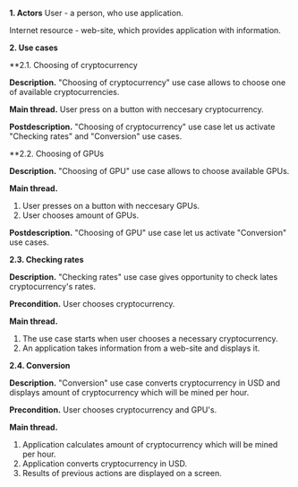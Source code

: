 **1. Actors**
User - a person, who use application.

Internet resource - web-site, which provides application with information.

**2. Use cases**

**2.1. Choosing of cryptocurrency 

**Description.** "Choosing of cryptocurrency" use case allows to choose one of available cryptocurrencies. 

**Main thread.** User press on a button with neccesary cryptocurrency.

**Postdescription.** "Choosing of cryptocurrency" use case let us activate "Checking rates" and "Conversion" use cases.


**2.2. Choosing of GPUs

**Description.** "Choosing of GPU" use case allows to choose available GPUs. 

**Main thread.** 

1. User presses on a button with neccesary GPUs.
2. User chooses amount of GPUs.

**Postdescription.** "Choosing of GPU" use case let us activate "Conversion" use cases.


**2.3. Checking rates**

**Description.** "Checking rates" use case gives opportunity to check lates cryptocurrency's rates.

**Precondition.** User chooses cryptocurrency.

**Main thread.**
1. The use case starts when user chooses a necessary cryptocurrency.
2. An application takes information from a web-site and displays it.

**2.4. Conversion**

**Description.** "Conversion" use case converts cryptocurrency in USD and displays amount of cryptocurrency which will be mined per hour.

**Precondition.** User chooses cryptocurrency and GPU's.

**Main thread.**

1. Application calculates amount of cryptocurrency which will be mined per hour.
2. Application converts cryptocurrency in USD.
3. Results of previous actions are displayed on a screen. 
 
